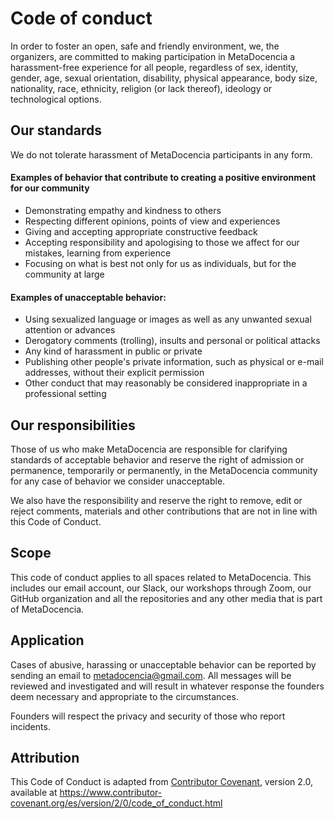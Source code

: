 # Code of conduct

In order to foster an open, safe and friendly environment, we, the organizers, are committed to making participation in MetaDocencia a harassment-free experience for all people, regardless of sex, identity, gender, age, sexual orientation, disability, physical appearance, body size, nationality, race, ethnicity, religion (or lack thereof), ideology or technological options. 

## Our standards

We do not tolerate harassment of MetaDocencia participants in any form. 

#### Examples of behavior that contribute to creating a positive environment for our community

* Demonstrating empathy and kindness to others
* Respecting different opinions, points of view and experiences
* Giving and accepting appropriate constructive feedback
* Accepting responsibility and apologising to those we affect for our mistakes, learning from experience
* Focusing on what is best not only for us as individuals, but for the community at large

#### Examples of unacceptable behavior:

* Using sexualized language or images as well as any unwanted sexual attention or advances
* Derogatory comments (trolling), insults and personal or political attacks
* Any kind of harassment in public or private
* Publishing other people's private information, such as physical or e-mail addresses, without their explicit permission
* Other conduct that may reasonably be considered inappropriate in a professional setting

## Our responsibilities

Those of us who make MetaDocencia are responsible for clarifying standards of acceptable behavior and reserve the right of admission or permanence, temporarily or permanently, in the MetaDocencia community for any case of behavior we consider unacceptable.

We also have the responsibility and reserve the right to remove, edit or reject comments, materials and other contributions that are not in line with this Code of Conduct. 

## Scope

This code of conduct applies to all spaces related to MetaDocencia. This includes our email account, our Slack, our workshops through Zoom, our GitHub organization and all the repositories and any other media that is part of MetaDocencia.

## Application

Cases of abusive, harassing or unacceptable behavior can be reported by sending an email to [metadocencia@gmail.com](mailto:metadocencia@gmail.com). All messages will be reviewed and investigated and will result in whatever response the founders deem necessary and appropriate to the circumstances. 

Founders will respect the privacy and security of those who report incidents.

## Attribution

This Code of Conduct is adapted from [Contributor Covenant](https://www.contributor-covenant.org), version 2.0,
available at https://www.contributor-covenant.org/es/version/2/0/code_of_conduct.html



